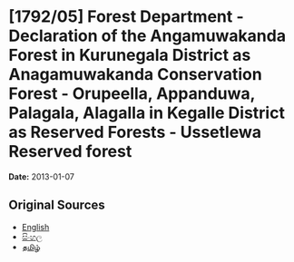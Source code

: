 # [1792/05] Forest Department - Declaration of the Angamuwakanda Forest in Kurunegala District as Anagamuwakanda Conservation Forest - Orupeella, Appanduwa, Palagala, Alagalla in Kegalle District as Reserved Forests - Ussetlewa Reserved forest

**Date:** 2013-01-07

## Original Sources

- [English](https://documents.gov.lk/view/extra-gazettes/2013/1/1792-05_E.pdf)
- [සිංහල](https://documents.gov.lk/view/extra-gazettes/2013/1/1792-05_S.pdf)
- [தமிழ்](https://documents.gov.lk/view/extra-gazettes/2013/1/1792-05_T.pdf)
